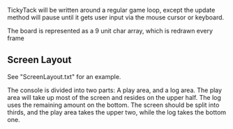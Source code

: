 TickyTack will be written around a regular game loop, except the update method will pause until it gets user input via the mouse cursor or keyboard. 

The board is represented as a 9 unit char array, which is redrawn every frame

## Screen Layout
See "ScreenLayout.txt" for an example.

The console is divided into two parts: A play area, and a log area. The play area will take up most of the screen and resides on the upper half. The log uses the remaining amount on the bottom. The screen should be split into thirds, and the play area takes the upper two, while the log takes the bottom one.